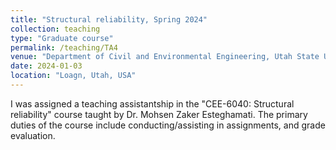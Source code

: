 ```yaml
---
title: "Structural reliability, Spring 2024"
collection: teaching
type: "Graduate course"
permalink: /teaching/TA4
venue: "Department of Civil and Environmental Engineering, Utah State University"
date: 2024-01-03
location: "Loagn, Utah, USA"
---
```


I was assigned a teaching assistantship in the "CEE-6040: Structural reliability" course taught by Dr. Mohsen Zaker Esteghamati. The primary duties of the course include conducting/assisting in assignments, and grade evaluation. 


